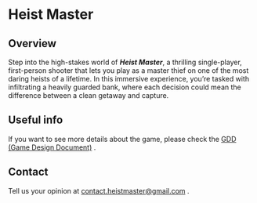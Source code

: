 # Heist Master 

## Overview
Step into the high-stakes world of ***Heist Master***, a thrilling single-player, first-person shooter that lets you play as a master thief on one of the most daring heists of a lifetime. In this immersive experience, you’re tasked with infiltrating a heavily guarded bank, where each decision could mean the difference between a clean getaway and capture.

## Useful info
If you want to see more details about the game, please check the [GDD (Game Design Document)](./Documentation/Heist%20Master%20-%20GDD.docx) .

## Contact
Tell us your opinion at contact.heistmaster@gmail.com .